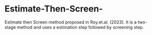 # Estimate-Then-Screen-
Estimate then Screen method proposed in Roy.et.al. (2023). It is a two-stage method and uses a estimation step followed by screening step.
